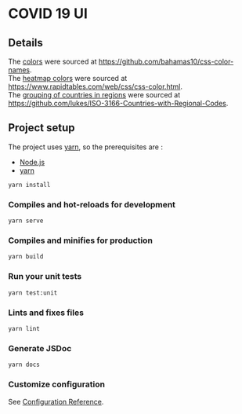 # COVID 19 UI

## Details

The [colors](./src/utils/colorsPalette.js) were sourced at https://github.com/bahamas10/css-color-names.  
The [heatmap colors](./src/utils/colors.js) were sourced at https://www.rapidtables.com/web/css/css-color.html.  
The [grouping of countries in regions](src/utils/countries.js) were sourced at https://github.com/lukes/ISO-3166-Countries-with-Regional-Codes.  

## Project setup

The project uses [yarn](https://yarnpkg.com/), so the prerequisites are :
* [Node.js](https://nodejs.org/en/)
* [yarn](https://yarnpkg.com/)

```
yarn install
```

### Compiles and hot-reloads for development
```
yarn serve
```

### Compiles and minifies for production
```
yarn build
```

### Run your unit tests
```
yarn test:unit
```

### Lints and fixes files
```
yarn lint
```

### Generate JSDoc
```
yarn docs
```

### Customize configuration
See [Configuration Reference](https://cli.vuejs.org/config/).
